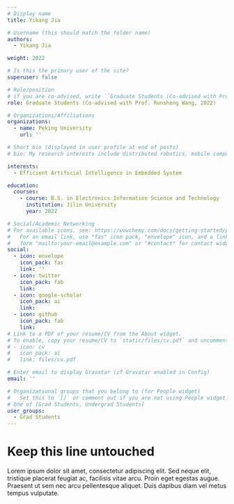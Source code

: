 ```yaml
---
# Display name
title: Yikang Jia

# Username (this should match the folder name)
authors:
  - Yikang Jia

weight: 2022

# Is this the primary user of the site?
superuser: false

# Role/position
# if you are co-advised, write ``Graduate Students (Co-advised with Prof. XXX)''
role: Graduate Students (Co-advised with Prof. Runsheng Wang, 2022)

# Organizations/Affiliations
organizations:
  - name: Peking University
    url: ''

# Short bio (displayed in user profile at end of posts)
# bio: My research interests include distributed robotics, mobile computing and programmable matter.

interests:
  - Efficient Artificial Intelligence in Embedded System

education:
  courses:
    - course: B.S. in Electronics Information Science and Technology
      institution: Jilin University
      year: 2022

# Social/Academic Networking
# For available icons, see: https://wowchemy.com/docs/getting-started/page-builder/#icons
#   For an email link, use "fas" icon pack, "envelope" icon, and a link in the
#   form "mailto:your-email@example.com" or "#contact" for contact widget.
social:
  - icon: envelope
    icon_pack: fas
    link: ''
  - icon: twitter
    icon_pack: fab
    link: 
  - icon: google-scholar
    icon_pack: ai
    link: 
  - icon: github
    icon_pack: fab
    link: 
# Link to a PDF of your resume/CV from the About widget.
# To enable, copy your resume/CV to `static/files/cv.pdf` and uncomment the lines below.
# - icon: cv
#   icon_pack: ai
#   link: files/cv.pdf

# Enter email to display Gravatar (if Gravatar enabled in Config)
email: ''

# Organizational groups that you belong to (for People widget)
#   Set this to `[]` or comment out if you are not using People widget.
# One of [Grad Students, Undergrad Students]
user_groups:
  - Grad Students
---
```


# Keep this line untouched
Lorem ipsum dolor sit amet, consectetur adipiscing elit. Sed neque elit, tristique placerat feugiat ac, facilisis vitae arcu. Proin eget egestas augue. Praesent ut sem nec arcu pellentesque aliquet. Duis dapibus diam vel metus tempus vulputate.
